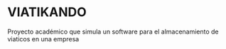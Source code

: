 # VIATIKANDO

Proyecto académico que simula un software para el almacenamiento de viaticos en una empresa
